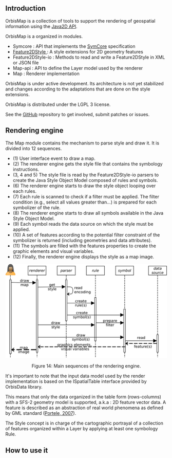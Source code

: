 ## Introduction



OrbisMap is a collection of tools to support the rendering of geospatial information using the [Java2D API](https://docs.oracle.com/javase/8/docs/technotes/guides/2d/spec/j2d-intro.html).

OrbisMap is a organized in modules.



- Symcore : API that implements the [SymCore](symcore.md) specification
- [Feature2DStyle ](./conceptual_model/feature2dstyle.md): A style extensions for 2D geometry features
- Feature2DStyle-io :  Methods to read and write a Feature2DStyle in XML or JSON file
- Map-api : API to define the Layer model used by the renderer
- Map : Renderer implementation



OrbisMap is under active development. Its architecture is not yet stabilized and changes according to the adaptations that are done on the style extensions.

OrbisMap is distributed under the LGPL 3 license.

See the [GitHub](https://github.com/orbisgis/orbismap)  repository to get involved, submit patches or issues.




## Rendering engine



The Map module contains the mechanism to parse style and draw it. It is divided into 12 sequences.

- (1) User interface event to draw a map.
- (2) The renderer engine gets the style file that contains the symbology instructions.
- (3, 4 and 5) The style file is read by the Feature2DStyle-io parsers to create the Java Style Object Model composed of rules and symbols.
- (6) The renderer engine starts to draw the style object looping over each rules.
- (7) Each rule is scanned to check if a filter must be applied. The filter  condition (e.g., select all values greater than…) is prepared for each  symbolizer of the rule. 
- (8) The renderer engine starts to draw all symbols available in the Java Style Object Model.
- (9) Each symbol reads the data source on which the style must be applied.
- (10) A set of features according to the potential filter constraint of the  symbolizer is returned (including geometries and data attributes).
- (11) The symbols are filled with the features properties to create the graphic elements and visual variables.
- (12) Finally, the renderer engine displays the style as a map image.



![Rendering engine](./images/se_rendering_engine.png)

<center>Figure 14: Main sequences of the rendering engine.</center>



It's important to note that the input data model used by the render implementation is based on the ISpatialTable interface provided by OrbisData library.

This means that only the data organized in the table form (rows-columns) with a SFS-2 geometry model is supported, a.k.a : 2D feature vector data.  A feature is described as an abstraction of real world  phenomena as defined by GML standard ([Portele, 2007](http://www.opengeospatial.org/standards/gml)).

The Style concept is in charge of the cartographic portrayal of a  collection of features organized within a Layer by applying at least one  symbology Rule.





## How to use it